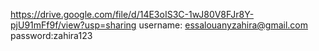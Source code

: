 https://drive.google.com/file/d/14E3oIS3C-1wJ80V8FJr8Y-pjU91mFf9f/view?usp=sharing
username: essalouanyzahira@gmail.com
password:zahira123
